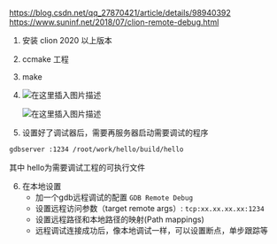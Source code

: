 https://blog.csdn.net/qq_27870421/article/details/98940392
https://www.suninf.net/2018/07/clion-remote-debug.html



1. 安装 clion 2020 以上版本

2. ccmake 工程

3. make 

4. ![在这里插入图片描述](https://img-blog.csdnimg.cn/20190809113352724.png?x-oss-process=image/watermark,type_ZmFuZ3poZW5naGVpdGk,shadow_10,text_aHR0cHM6Ly9ibG9nLmNzZG4ubmV0L3FxXzI3ODcwNDIx,size_16,color_FFFFFF,t_70)

   ![在这里插入图片描述](https://img-blog.csdnimg.cn/20190809113844466.png?x-oss-process=image/watermark,type_ZmFuZ3poZW5naGVpdGk,shadow_10,text_aHR0cHM6Ly9ibG9nLmNzZG4ubmV0L3FxXzI3ODcwNDIx,size_16,color_FFFFFF,t_70)

5. 设置好了调试器后，需要再服务器启动需要调试的程序

```bash
gdbserver :1234 /root/work/hello/build/hello 
```

其中 hello为需要调试工程的可执行文件

6. 在本地设置
   * 加一个gdb远程调试的配置 `GDB Remote Debug`
   * 设置远程访问参数（target remote args）: `tcp:xx.xx.xx.xx:1234`
   * 设置远程路径和本地路径的映射(Path mappings)
   * 远程调试连接成功后，像本地调试一样，可以设置断点，单步跟踪等